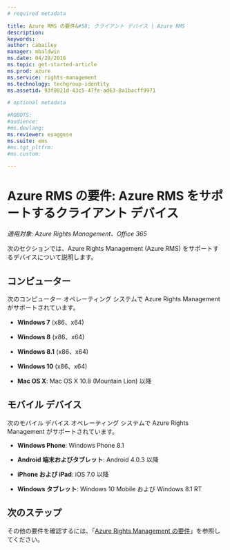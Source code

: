 ```yaml
---
# required metadata

title: Azure RMS の要件&#58; クライアント デバイス | Azure RMS
description:
keywords:
author: cabailey
manager: mbaldwin
ms.date: 04/28/2016
ms.topic: get-started-article
ms.prod: azure
ms.service: rights-management
ms.technology: techgroup-identity
ms.assetid: 93f8021d-43c5-47fe-ad63-8a1bacff9971

# optional metadata

#ROBOTS:
#audience:
#ms.devlang:
ms.reviewer: esaggese
ms.suite: ems
#ms.tgt_pltfrm:
#ms.custom:

---
```



# Azure RMS の要件: Azure RMS をサポートするクライアント デバイス

*適用対象: Azure Rights Management、Office 365*

次のセクションでは、Azure Rights Management (Azure RMS) をサポートするデバイスについて説明します。

## コンピューター
次のコンピューター オペレーティング システムで Azure Rights Management がサポートされています。

-   **Windows 7** (x86、x64)

-   **Windows 8** (x86、x64)

-   **Windows 8.1** (x86、x64)

-   **Windows 10** (x86、x64)

-   **Mac OS X**: Mac OS X 10.8 (Mountain Lion) 以降

## モバイル デバイス
次のモバイル デバイス オペレーティング システムで Azure Rights Management がサポートされています。

-   **Windows Phone**: Windows Phone 8.1

-   **Android 端末およびタブレット**: Android 4.0.3 以降

-   **iPhone および iPad**: iOS 7.0 以降

-   **Windows タブレット**: Windows 10 Mobile および Windows 8.1 RT


## 次のステップ
その他の要件を確認するには、「[Azure Rights Management の要件](requirements-azure-rms.md)」を参照してください。



<!--HONumber=May16_HO2-->


